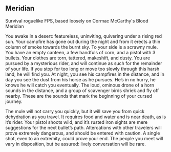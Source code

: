 ## Meridian
Survival roguelike FPS, based loosely on Cormac McCarthy's Blood Meridian

You awake in a desert: featureless, uninviting, quivering under a rising red sun. Your campfire has gone out during the night and from it erects a thin column of smoke towards the burnt sky. To your side is a scrawny mule. You have an empty canteen, a few handfuls of corn, and a pistol with 3 bullets. Your clothes are torn, tattered, makeshift, and dusty. You are pursued by a mysterious rider, and will continue as such for the remainder of your life. If you stop for too long or move too slowly through this harsh land, he will find you. At night, you see his campfires in the distance, and in day you see the dust from his horse as he pursues. He’s in no hurry, he knows he will catch you eventually. The loud, ominous drone of a horn sounds in the distance, and a group of scavenger birds shriek and fly off nearby. These are the sounds that mark the beginning of your cursed journey.

The mule will not carry you quickly, but it will save you from quick dehydration as you travel. It requires food and water and is near death, as is it’s rider. Your pistol shoots wild, and it’s rusted iron sights are mere suggestions for the next bullet’s path. Altercations with other travelers will prove extremely dangerous, and should be entered with caution. A single shot, even to an extremity, could prove your end. The people you meet will vary in disposition, but be assured: lively conversation will be rare. 
